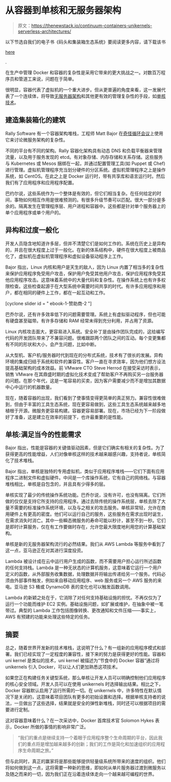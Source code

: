 # 从容器到单核和无服务器架构

> 原文：<https://thenewstack.io/continuum-containers-unikernels-serverless-architectures/>

以下节选自我们的电子书《码头和集装箱生态系统》要阅读更多内容，请下载该书

[here](https://thenewstack.io/ebookseries/)

.

在生产中管理 Docker 和容器的复杂性是采用它带来的更大挑战之一。对数百万程序员和管道工来说，问题在于简单。

很明显，容器代表了虚拟机的一个重大进步。但从更普遍的角度来看，这一发展代表了一个连续体，将导致[无服务器架构](https://thenewstack.io/year-ahead-stateless-computing/)和其他更有效的管理复杂性的手段，如[单核技术](https://thenewstack.io/defining-a-unikernel-and-how-it-works/)。

## 建造集装箱化的建筑

Rally Software 有一个容器架构堆栈，工程师 Matt Bajor 在[奇怪循环会议](https://www.youtube.com/watch?v=W9F4pn9Lngc)上使用它来讨论微服务架构的复杂性。

不同的平台有不同的架构。Rally 容器化架构具有动态 DNS 和负载平衡器来管理流量，以及用于服务发现的 etcd。有对象存储、内存存储和关系存储。这些服务与 Kubernetes 或 Mesos 捆绑在一起，并通过配置管理工具(如 Puppet 或 Chef)进行管理。虚拟机管理程序充当划分硬件的分区系统。虚拟机管理程序之上是操作系统，如 CentOS。在此之上是 Docker 运行时，带有共享库和语言运行时。然后我们有了应用程序和应用程序配置。

巴约尔说，这些系统作为一个整体是有效的，但它们相当复杂。在任何给定的时间，事物如何相互作用是很难预测的。有很多升级节奏可以匹配。很大一部分是多余的。隔离发生在管理程序层、用户进程和容器中。这些都是针对单个服务器上的单个应用程序或单个用户的。

## 异构和过度一般化

开发人员隐含地知道许多层，但并不清楚它们是如何工作的。系统在历史上是异构的，并且在很大程度上过于一般化。在新的体系结构中，硬件在很大程度上被商品化了，虚拟机在虚拟机管理程序和虚拟设备驱动程序上工作。

Bajor 指出，Linux 内核和用户是天生的敌人，因为 Linux 内置了相当多的复杂性来保护应用程序免受用户攻击，保护用户免受其他用户攻击，保护应用程序免受其他应用程序攻击。这意味着系统中的大量代码和复杂性。在操作系统上也有许多权限检查。这些检查起源于在大型系统中需要时间共享的时代。有许多应用程序和用户，都在相同的硬件上工作，都在一起互动和工作。

[cyclone slider id = " ebook-1-赞助商-2 "]

巴乔尔说，还有许多效率低下的问题需要管理。系统上有虚拟驱动程序，但也可能有硬盘甚至磁带。有许多存储和 RAM 经常未得到充分利用，并占用了资源。

Linux 内核攻击面大，更容易进入系统。安全补丁是由操作团队完成的，这给编写代码的开发团队带来了不兼容问题。很难跟踪两个团队之间的互动。每个变更集都有不同的形状和大小，会产生问题，比如中断。

从大型机、客户机/服务器时代到现在的分布式系统，技术有了很长的发展。异构环境的集成归结于系统和软件的兼容性。客户一直在寻求效率，因为他们想方设法提高基础架构的成本效益。前 VMware CTO Steve Herrod 在接受采访时表示，销售 VMware 在其鼎盛时期的虚拟化技术变成了帮助客户不再购买另一台服务器的问题。在那个年代，这是一笔容易的买卖，因为客户需要减少而不是增加其数据中心中运行的机器数量。

现在，随着容器的出现，我们看到了使事情变得更简单的真正努力。兼容性很难做到，但由于丰富的工具生态系统，现在更容易做到，这些工具生态系统越来越多地植根于开源。微服务更容易构建。容器更容易部署。现在，市场已经为下一阶段做好了准备，这是建立在效率的前提下，也许最重要的是性能。

## 单核:满足当今的性能需求

Bajor 指出，性能是容器的关键值驱动因素，但是它们确实有相关的复杂性。为了获得更高的性能增益，人们对像单核这样的技术越来越感兴趣，支持者说，单核简化了技术堆栈。

Bajor 指出，单核是独特的专用虚拟机，类似于应用程序堆栈——它们下面有应用程序二进制文件和虚拟硬件。中间是一个库操作系统，它有自己的网络栈。与容器堆栈相比，单核是自包含的，并且具有少得多的层。

单核实现了最少的传统操作系统功能。巴乔尔说，没有许可，也没有隔离。它们所做的仅仅是支持它所支持的应用程序。通过去除传统的操作系统层，单核去除了大量不需要的标准操作系统环境，以及与之相关的攻击服务。单核非常轻，允许在商用硬件上有更高的密度。他们可以运行自己的服务，这些服务在需求出现时诞生，在需求消失时消亡。其中一些瞬态微服务的寿命可能以秒计，甚至不到一秒。它们是即时计算服务，仅在有工作要做时存在，允许您最大限度地利用您的计算基础架构。

单核是新的无服务器架构流行的必然结果。我们从 AWS Lambda 等服务中看到了这一点，亚马逊正在对其进行深度投资。

Lambda 被设计成在云中运行用户生成的函数，而不需要用户担心运行所述函数的任何支持栈。Lambda 是一种无状态的计算机服务，这意味着它运行一个用户定义的函数，从外部服务收集数据，处理数据并将输出传递给另一个服务。代码必须由外部事件触发，例如来自移动应用程序、web 服务或另一个 AWS 服务的来电。亚马逊 S3 桶或 DynamoDB 表的变化也可以触发函数调用。

Lambda 的新颖之处在于，它消除了对任何支持基础设施的担忧。不再仅仅为了运行一个功能而维护 EC2 实例。基础设施问题，如扩展或维护，在抽象中被一笔带过。典型的 Lambda 工作包括图像转换、更改通知和文件压缩——事实上，AWS 有预建的功能来处理这些特定的任务。

## 摘要

总之，随着世界开发新的技术堆栈，这说明了什么？有一组新的应用程序模式和部署。我们已经实现了一定程度的兼容性，接下来的努力是获得更好的性能。容器和 uni kernel 是类似的技术，uni kernel 被描述为“节食中的 Docker 容器”通过将 unikernels 引入 Docker，可以让人们更加熟悉这项技术。

如果您正在构建任务关键型系统，那么单核让开发人员可以明确控制他们应用程序的核心安全领域。开发人员可以在使用 unikernels 时选择输出结果。相比之下，Docker 容器默认启用了运行所需的一切。在 unikernels 中，许多特性在默认情况下是关闭的，这意味着项目团队有更多的初始设置和选择。根据单核支持者的说法，一旦做出了这些选择，结果就是安全的弹性新堆栈，同时还可以根据项目的需要进行定制。

这对容器意味着什么？在一次采访中，Docker 首席技术官 Solomon Hykes 表示，Docker 所做的事情的影响非常广泛。

> “我们的重点是继续支持一个着眼于应用程序整个生命周期的平台，因此我们的重点将是增加越来越多的创新；我们的工作是简化和加速组织的应用程序生命周期之旅。”

但与此同时，真正的赢家将是那些能够提供轻量级系统所带来的速度的组织。他们将如何做到这一点，这将需要一种新的思维，即如何从单片服务器过渡到微服务以及随之而来的一切，因为我们正在沿着连续体走向一个越来越可编程的世界。

<svg xmlns:xlink="http://www.w3.org/1999/xlink" viewBox="0 0 68 31" version="1.1"><title>Group</title> <desc>Created with Sketch.</desc></svg>